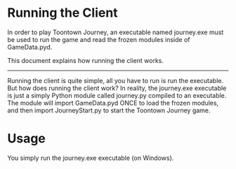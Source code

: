 Running the Client
========================
In order to play Toontown Journey, an executable named journey.exe must be used to run the game and read the frozen modules inside of GameData.pyd.

This document explains how running the client works.

- - -

Running the client is quite simple, all you have to run is run the executable. But how does running the client work? In reality, the journey.exe executable is just a simply Python module called journey.py compiled to an executable. The module will import GameData.pyd ONCE to load the frozen modules, and then import JourneyStart.py to start the Toontown Journey game.

# Usage
You simply run the journey.exe executable (on Windows).

